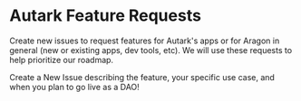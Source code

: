 # Autark Feature Requests
Create new issues to request features for Autark's apps or for Aragon in general (new or existing apps, dev tools, etc). We will use these requests to help prioritize our roadmap.

Create a New Issue describing the feature, your specific use case, and when you plan to go live as a DAO!

